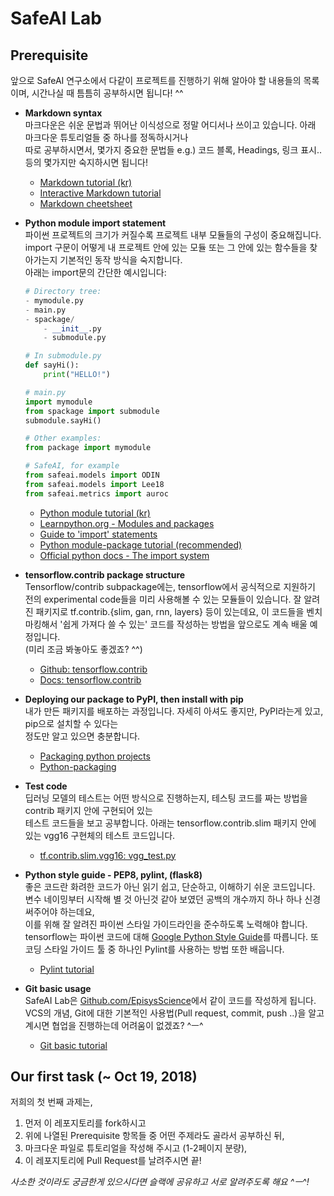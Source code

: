 # SafeAI Lab 
## Prerequisite
앞으로 SafeAI 연구소에서 다같이 프로젝트를 진행하기 위해 알아야 할 내용들의 목록이며,
시간나실 때 틈틈히 공부하시면 됩니다! ^^  

- **Markdown syntax**  
    마크다운은 쉬운 문법과 뛰어난 이식성으로 정말 어디서나 쓰이고 있습니다. 아래 마크다운 튜토리얼들 중 하나를 정독하시거나  
    따로 공부하시면서, 몇가지 중요한 문법들 e.g.) 코드 블록, Headings, 링크 표시.. 등의 몇가지만 숙지하시면 됩니다!
    - [Markdown tutorial (kr)](https://gist.github.com/ihoneymon/652be052a0727ad59601)
    - [Interactive Markdown tutorial](https://www.markdowntutorial.com/)
    - [Markdown cheetsheet](https://github.com/adam-p/markdown-here/wiki/Markdown-Cheatsheet)  

- **Python module import statement**  
    파이썬 프로젝트의 크기가 커질수록 프로젝트 내부 모듈들의 구성이 중요해집니다.  
    import 구문이 어떻게 내 프로젝트 안에 있는 모듈 또는 그 안에 있는 함수들을 찾아가는지 기본적인 동작 방식을 숙지합니다.  
    아래는 import문의 간단한 예시입니다:
    ```python
    # Directory tree:
    - mymodule.py
    - main.py
    - spackage/
        - __init__.py
        - submodule.py
    
    # In submodule.py
    def sayHi():
        print("HELLO!")
    
    # main.py
    import mymodule
    from spackage import submodule
    submodule.sayHi() 
    ```
    ```python
    # Other examples:
    from package import mymodule
    
    # SafeAI, for example
    from safeai.models import ODIN
    from safeai.models import Lee18
    from safeai.metrics import auroc
    ```
    - [Python module tutorial (kr)](https://wikidocs.net/1074)
    - [Learnpython.org - Modules and packages](https://www.learnpython.org/en/Modules_and_Packages)
    - [Guide to 'import' statements](https://chrisyeh96.github.io/2017/08/08/definitive-guide-python-imports)
    - [Python module-package tutorial (recommended)](https://realpython.com/python-modules-packages/)
    - [Official python docs - The import system](tutoria://docs.python.org/3/reference/import)  

- **tensorflow.contrib package structure**  
    Tensorflow/contrib subpackage에는, tensorflow에서 공식적으로 지원하기 전의 experimental code들을 미리 사용해볼 수 있는 모듈들이 있습니다.
    잘 알려진 패키지로 tf.contrib.{slim, gan, rnn, layers} 등이 있는데요, 이 코드들을 벤치마킹해서 '쉽게 가져다 쓸 수 있는' 코드를 작성하는 방법을
    앞으로도 계속 배울 예정입니다.  
    (미리 조금 봐놓아도 좋겠죠? ^^)  
    - [Github: tensorflow.contrib](https://github.com/tensorflow/tensorflow/tree/master/tensorflow/contrib)  
    - [Docs: tensorflow.contrib](https://www.tensorflow.org/api_docs/python/tf/contrib)  

- **Deploying our package to PyPI, then install with pip**  
    내가 만든 패키지를 배포하는 과정입니다. 자세히 아셔도 좋지만, PyPI라는게 있고, pip으로 설치할 수 있다는  
    정도만 알고 있으면 충분합니다.
    - [Packaging python projects](https://packaging.python.org/tutorials/packaging-projects/)
    - [Python-packaging](https://python-packaging.readthedocs.io/en/latest/)  

- **Test code**  
    딥러닝 모델의 테스트는 어떤 방식으로 진행하는지, 테스팅 코드를 짜는 방법을 contrib 패키지 안에 구현되어 있는  
    테스트 코드들을 보고 공부합니다. 아래는 tensorflow.contrib.slim 패키지 안에 있는 vgg16 구현체의 테스트 코드입니다.
    - [tf.contrib.slim.vgg16: vgg_test.py](https://github.com/tensorflow/tensorflow/blob/master/tensorflow/contrib/slim/python/slim/nets/vgg_test.py)  

- **Python style guide - PEP8, pylint, (flask8)**  
    좋은 코드란 화려한 코드가 아닌 읽기 쉽고, 단순하고, 이해하기 쉬운 코드입니다.  
    변수 네이밍부터 시작해 별 것 아닌것 같아 보였던 공백의 개수까지 하나 하나 신경써주어야 하는데요,  
    이를 위해 잘 알려진 파이썬 스타일 가이드라인을 준수하도록 노력해야 합니다. tensorflow는 파이썬 코드에 대해 [Google Python Style Guide](https://github.com/google/styleguide/blob/gh-pages/pyguide.md)를 따릅니다.
    또 코딩 스타일 가이드 툴 중 하나인 Pylint를 사용하는 방법 또한 배웁니다.
    - [Pylint tutorial](http://pylint.pycqa.org/en/1.9/tutorial.html)  

- **Git basic usage**  
    SafeAI Lab은 [Github.com/EpisysScience](https://github.com/EpisysScience)에서 같이 코드를 작성하게 됩니다. VCS의 개념, Git에 대한 기본적인 사용법(Pull request, commit, push ..)을 
    알고 계시면 협업을 진행하는데 어려움이 없겠죠? ^ㅡ^
    - [Git basic tutorial](https://guides.github.com/activities/hello-world/)  
    

## Our first task (~ Oct 19, 2018)
저희의 첫 번째 과제는, 
1. 먼저 이 레포지토리를 fork하시고
2. 위에 나열된 Prerequisite 항목들 중 어떤 주제라도 골라서 공부하신 뒤, 
3. 마크다운 파일로 튜토리얼을 작성해 주시고 (1-2페이지 분량),
4. 이 레포지토리에 Pull Request를 날려주시면 끝!

*사소한 것이라도 궁금한게 있으시다면 슬랙에 공유하고 서로 알려주도록 해요 ^ㅡ^!*

